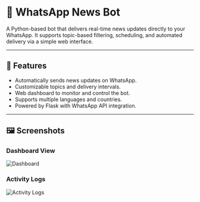 # 📲 WhatsApp News Bot

A Python-based bot that delivers real-time news updates directly to your WhatsApp. It supports topic-based filtering, scheduling, and automated delivery via a simple web interface.

---

## 🚀 Features

- Automatically sends news updates on WhatsApp.
- Customizable topics and delivery intervals.
- Web dashboard to monitor and control the bot.
- Supports multiple languages and countries.
- Powered by Flask with WhatsApp API integration.

---

## 🖼️ Screenshots

### Dashboard View
![Dashboard](./Screenshot%202025-05-17%20153017.png)

### Activity Logs
![Activity Logs](./Screenshot%202025-05-17%20153030.png)

